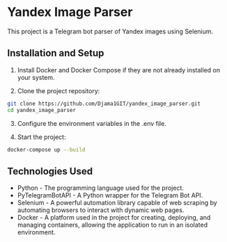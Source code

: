 # Yandex Image Parser

This project is a Telegram bot parser of Yandex images using Selenium.

## Installation and Setup

1. Install Docker and Docker Compose if they are not already installed on your system.

2. Clone the project repository:

```bash
git clone https://github.com/Djama1GIT/yandex_image_parser.git
cd yandex_image_parser
```
3. Configure the environment variables in the .env file.

4. Start the project:

```bash
docker-compose up --build
```

## Technologies Used

- Python - The programming language used for the project.
- PyTelegramBotAPI - A Python wrapper for the Telegram Bot API.
- Selenium - A powerful automation library capable of web scraping by automating browsers to interact with dynamic web pages.
- Docker - A platform used in the project for creating, deploying, and managing containers, allowing the application to run in an isolated environment.
